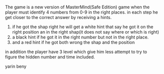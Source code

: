 The game is a new version of MasterMind(Safe Edition) game when the player must identify 4 numbers from 0-9 in the right places.
 in each step he get closer to the correct answer by receiving a hints.
1. if he got the shap right he will get a white hint that say he got it on the right position an in the right shap(it does not say where or which is right)
2. a black hint if he got it in the right number but not in the right place.
3. and a red hint if he got both wrong the shap and the position

in addition the player have 3 level which give him less attempt to try to figure the hidden number and time included.

yarin 
beny
